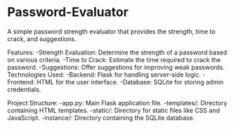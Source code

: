 # Password-Evaluator

A simple password strength evaluator that provides the strength, time to crack, and suggestions.

Features:
-Strength Evaluation: Determine the strength of a password based on various criteria.
-Time to Crack: Estimate the time required to crack the password.
-Suggestions: Offer suggestions for improving weak passwords.
Technologies Used:
-Backend: Flask for handling server-side logic.
-Frontend: HTML for the user interface.
-Database: SQLite for storing admin credentials.

Project Structure:
-app.py: Main Flask application file.
-templates/: Directory containing HTML templates.
-static/: Directory for static files like CSS and JavaScript.
-instance/: Directory containing the SQLite database.
